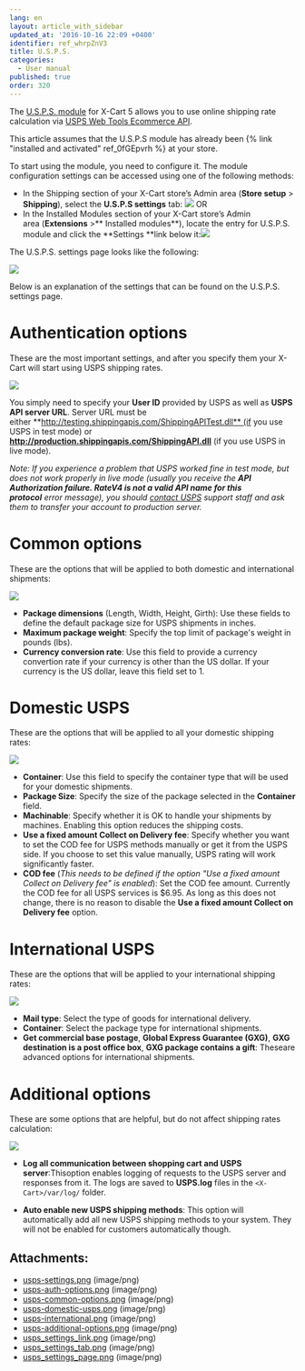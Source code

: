 ```yaml
---
lang: en
layout: article_with_sidebar
updated_at: '2016-10-16 22:09 +0400'
identifier: ref_whrpZnV3
title: U.S.P.S.
categories:
  - User manual
published: true
order: 320
---
```



The [U.S.P.S. module](http://www.x-cart.com/extensions/addons/usps.html) for X-Cart 5 allows you to use online shipping rate calculation via [USPS Web Tools Ecommerce API](http://www.usps.com/webtools).

This article assumes that the U.S.P.S module has already been {% link "installed and activated" ref_0fGEpvrh %} at your store.

To start using the module, you need to configure it. The module configuration settings can be accessed using one of the following methods:

*   In the Shipping section of your X-Cart store’s Admin area (**Store setup** > **Shipping**), select the **U.S.P.S settings** tab:
    ![]({{site.baseurl}}/attachments/8225090/8356090.png?effects=drop-shadow)
    OR
*   In the Installed Modules section of your X-Cart store’s Admin area (**Extensions** >** Installed modules**), locate the entry for U.S.P.S. module and click the **Settings **link below it:![]({{site.baseurl}}/attachments/8225090/8356089.png?effects=drop-shadow)

The U.S.P.S. settings page looks like the following:

![]({{site.baseurl}}/attachments/8225090/8356091.png?effects=drop-shadow)

Below is an explanation of the settings that can be found on the U.S.P.S. settings page.

# Authentication options

These are the most important settings, and after you specify them your X-Cart will start using USPS shipping rates.

![]({{site.baseurl}}/attachments/8225090/8356030.png?effects=drop-shadow)

You simply need to specify your **User ID** provided by USPS as well as **USPS API server URL**. Server URL must be either **http://testing.shippingapis.com/ShippingAPITest.dll** (if you use USPS in test mode) or **http://production.shippingapis.com/ShippingAPI.dll** (if you use USPS in live mode).

_Note: If you experience a problem that USPS worked fine in test mode, but does not work properly in live mode (usually you receive the **API Authorization failure. RateV4 is not a valid API name for this protocol** error message), you should [contact USPS](https://www.usps.com/help/contact-us.htm)_ _support staff and ask them to transfer your account to production server._

# Common options

These are the options that will be applied to both domestic and international shipments:

![]({{site.baseurl}}/attachments/8225090/8356031.png?effects=drop-shadow)

*   **Package dimensions** (Length, Width, Height, Girth): Use these fields to define the default package size for USPS shipments in inches.
*   **Maximum package weight**: Specify the top limit of package's weight in pounds (lbs).
*   **Currency conversion rate**: Use this field to provide a currency convertion rate if your currency is other than the US dollar. If your currency is the US dollar, leave this field set to 1.

# Domestic USPS

These are the options that will be applied to all your domestic shipping rates:

![]({{site.baseurl}}/attachments/8225090/8356032.png?effects=drop-shadow)

*   **Container**: Use this field to specify the container type that will be used for your domestic shipments.
*   **Package Size**: Specify the size of the package selected in the **Container** field.
*   **Machinable**: Specify whether it is OK to handle your shipments by machines. Enabling this option reduces the shipping costs.
*   **Use a fixed amount Collect on Delivery fee**: Specify whether you want to set the COD fee for USPS methods manually or get it from the USPS side. If you choose to set this value manually, USPS rating will work significantly faster.
*   **COD fee** (_This needs to be defined if the option "Use a fixed amount Collect on Delivery fee" is enabled_): Set the COD fee amount. Currently the COD fee for all USPS services is $6.95\. As long as this does not change, there is no reason to disable the **Use a fixed amount Collect on Delivery fee** option.

# International USPS

These are the options that will be applied to your international shipping rates:

![]({{site.baseurl}}/attachments/8225090/8356033.png?effects=drop-shadow)

*   **Mail type**: Select the type of goods for international delivery.
*   **Container**: Select the package type for international shipments.
*   **Get commercial base postage**, **Global Express Guarantee (GXG)**, **GXG destination is a post office box**, **GXG package contains a gift**: Theseare advanced options for international shipments.

# Additional options

These are some options that are helpful, but do not affect shipping rates calculation:

![]({{site.baseurl}}/attachments/8225090/8356034.png?effects=drop-shadow)

*   **Log all communication between shopping cart and USPS server**:Thisoption enables logging of requests to the USPS server and responses from it. The logs are saved to **USPS.log** files in the `<X-Cart>/var/log/` folder.

*   **Auto enable new USPS shipping methods**: This option will automatically add all new USPS shipping methods to your system. They will not be enabled for customers automatically though.

## Attachments:

* [usps-settings.png]({{site.baseurl}}/attachments/8225090/8356029.png) (image/png)
* [usps-auth-options.png]({{site.baseurl}}/attachments/8225090/8356030.png) (image/png)
* [usps-common-options.png]({{site.baseurl}}/attachments/8225090/8356031.png) (image/png)
* [usps-domestic-usps.png]({{site.baseurl}}/attachments/8225090/8356032.png) (image/png)
* [usps-international.png]({{site.baseurl}}/attachments/8225090/8356033.png) (image/png)
* [usps-additional-options.png]({{site.baseurl}}/attachments/8225090/8356034.png) (image/png)
* [usps_settings_link.png]({{site.baseurl}}/attachments/8225090/8356089.png) (image/png)
* [usps_settings_tab.png]({{site.baseurl}}/attachments/8225090/8356090.png) (image/png)
* [usps_settings_page.png]({{site.baseurl}}/attachments/8225090/8356091.png) (image/png)
